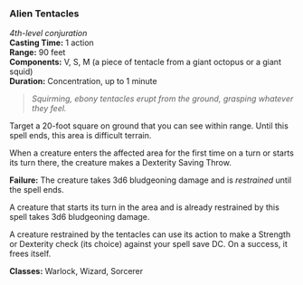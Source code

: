 ### Alien Tentacles
*4th-level conjuration*  
**Casting Time:** 1 action  
**Range:** 90 feet  
**Components:** V, S, M (a piece of tentacle from a giant octopus or a giant squid)  
**Duration:** Concentration, up to 1 minute  

> *Squirming, ebony tentacles erupt from the ground, grasping whatever they feel.*

Target a 20-foot square on ground that you can see within range. Until this spell ends, this area is difficult terrain.

When a creature enters the affected area for the first time on a turn or starts its turn there, the creature makes a Dexterity Saving Throw.

**Failure:** The creature takes 3d6 bludgeoning damage and is *restrained* until the spell ends. 

A creature that starts its turn in the area and is already restrained by this spell takes 3d6 bludgeoning damage.

A creature restrained by the tentacles can use its action to make a Strength or Dexterity check (its choice) against your spell save DC. On a success, it frees itself.

**Classes:** Warlock, Wizard, Sorcerer
